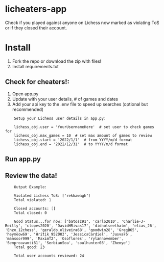 # licheaters-app

Check if you played against anyone on Lichess now marked as violating ToS or if they closed their account. 

# Install
1. Fork the repo or download the zip with files!
2. Install requirements.txt  


## Check for cheaters!:
1. Open app.py
2. Update with your user details, # of games and dates
3. Add your api key to the .env file to speed up searches (optional but recommended)

```
    Setup your Lichess user details in app.py:
    
    lichess_obj.user = 'YourUsernameHere'  # set user to check games for
    lichess_obj.max_games = 10  # set max amount of games to review
    lichess_obj.start = '2022/1/1'  # from YYYY/m/d format
    lichess_obj.end = '2022/12/31'  # to YYYY/m/d format 
```

## Run app.py
    
## Review the data!    
    
    
```
    Output Example:
    
    Violated Lichess ToS: ['rekhawagh']
    Total violated: 1 

    Closed accounts: [] 
    Total closed: 0 

    Good Status...for now: ['batosz91', 'carlo2010', 'Charlie-J-Reilly', 'clopes2020', 'DavidHRivas17', 'didnotseethatm', 'elias_26', 'Enzo_12chess', 'geraldo_oliveira68', 'goodwin28', 'GregB65', 'heymeow69', 'Hritik_952003', 'JessicaCardiel', 'Jusva76', 'mansoor999', 'MaximT2', 'Osoflores', 'rylannovember', 'Sempreavanti61', 'SerbianSea', 'soulhunter03', 'Zhenye'] 
    Total good: 23

    Total user accounts reviewed: 24
```
    
